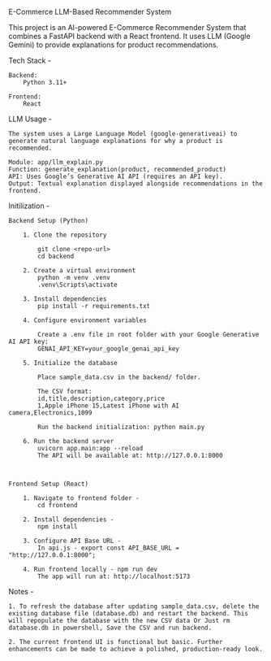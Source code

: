 
E-Commerce LLM-Based Recommender System

This project is an AI-powered E-Commerce Recommender System that combines a FastAPI backend with a React frontend. It uses LLM (Google Gemini) to provide explanations for product recommendations.


Tech Stack - 

    Backend:
        Python 3.11+

    Frontend:
        React
  
    
LLM Usage - 

    The system uses a Large Language Model (google-generativeai) to generate natural language explanations for why a product is recommended.

    Module: app/llm_explain.py
    Function: generate_explanation(product, recommended_product)
    API: Uses Google’s Generative AI API (requires an API key).
    Output: Textual explanation displayed alongside recommendations in the frontend.



Initilization - 

    Backend Setup (Python)
        
        1. Clone the repository

            git clone <repo-url>
            cd backend
      
        2. Create a virtual environment
            python -m venv .venv
            .venv\Scripts\activate
       
        3. Install dependencies
            pip install -r requirements.txt
        
        4. Configure environment variables

            Create a .env file in root folder with your Google Generative AI API key:
            GENAI_API_KEY=your_google_genai_api_key
        
        5. Initialize the database

            Place sample_data.csv in the backend/ folder.

            The CSV format:
            id,title,description,category,price
            1,Apple iPhone 15,Latest iPhone with AI camera,Electronics,1099
            
            Run the backend initialization: python main.py
        
        6. Run the backend server
            uvicorn app.main:app --reload
            The API will be available at: http://127.0.0.1:8000



    Frontend Setup (React)

        1. Navigate to frontend folder - 
            cd frontend

        2. Install dependencies - 
            npm install

        3. Configure API Base URL - 
            In api.js - export const API_BASE_URL = "http://127.0.0.1:8000";

        4. Run frontend locally - npm run dev
            The app will run at: http://localhost:5173


Notes - 

    1. To refresh the database after updating sample_data.csv, delete the existing database file (database.db) and restart the backend. This will repopulate the database with the new CSV data Or Just rm database.db in powershell, Save the CSV and run backend.

    2. The current frontend UI is functional but basic. Further enhancements can be made to achieve a polished, production-ready look.